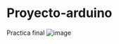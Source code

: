 # Proyecto-arduino
Practica final
![image](https://github.com/JulioCesarTorresMorales/Proyecto-arduino/assets/149040136/6719d040-1045-40e1-a77b-3b186829cbd3)

